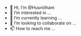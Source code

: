 - 👋 Hi, I’m @Husniilham
- 👀 I’m interested in ...
- 🌱 I’m currently learning ...
- 💞️ I’m looking to collaborate on ...
- 📫 How to reach me ...

<!---
Husniilham/Husniilham is a ✨ special ✨ repository because its `README.md` (this file) appears on your GitHub profile.
You can click the Preview link to take a look at your changes.
--->
